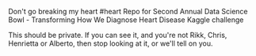 Don't go breaking my heart
#heart
Repo for Second Annual Data Science Bowl - Transforming How We Diagnose Heart Disease  Kaggle challenge

This should be private. If you can see it, and you're not Rikk, Chris, Henrietta or Alberto, then stop looking at it, or we'll tell on you.

